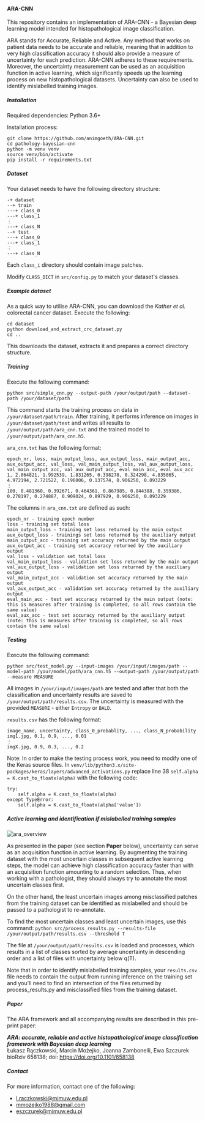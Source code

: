 #### ARA-CNN

This repository contains an implementation of ARA-CNN - a Bayesian deep learning model intended for histopathological 
image classification.

ARA stands for Accurate, Reliable and Active. Any method that works on patient data needs to be accurate and reliable, 
meaning that in addition to very high classification accuracy it should also provide a measure of uncertainty for each 
prediction. ARA-CNN adheres to these requirements. Moreover, the uncertainty measurement can be used as an acquisition 
function in active learning, which significantly speeds up the learning process on new histopathological datasets. 
Uncertainty can also be used to identify mislabelled training images.

##### Installation

Required dependencies: Python 3.6+

Installation process:

```
git clone https://github.com/animgoeth/ARA-CNN.git
cd pathology-bayesian-cnn
python -m venv venv
source venv/bin/activate
pip install -r requirements.txt
```

##### Dataset

Your dataset needs to have the following directory structure:

```
-+ dataset
--+ train
---+ class_0
---+ class_1
⋮
---+ class_N
--+ test
---+ class_0
---+ class_1
⋮
---+ class_N
```

Each `class_i` directory should contain image patches.

Modify `CLASS_DICT` in `src/config.py` to match your dataset's classes.

##### Example dataset

As a quick way to utilise ARA-CNN, you can download the *Kather et al.* colorectal cancer dataset. Execute the following:
```
cd dataset
python download_and_extract_crc_dataset.py
cd ..
```
This downloads the dataset, extracts it and prepares a correct directory structure.

##### Training

Execute the following command:

`python src/simple_cnn.py --output-path /your/output/path --dataset-path /your/dataset/path`

This command starts the training process on data in `/your/dataset/path/train`. After training, it performs inference 
on images in `/your/dataset/path/test` and writes all results to `/your/output/path/ara_cnn.txt` and the trained model 
to `/your/output/path/ara_cnn.h5`.

`ara_cnn.txt` has the following format:

```
epoch_nr, loss, main_output_loss, aux_output_loss, main_output_acc, aux_output_acc, val_loss, val_main_output_loss, val_aux_output_loss, val_main_output_acc, val_aux_output_acc, eval_main_acc, eval_aux_acc
1, 2.064821, 1.992539, 1.831265, 0.398278, 0.324298, 4.835865, 4.972194, 2.721522, 0.196006, 0.137574, 0.906250, 0.893229
⋮
100, 0.481360, 0.392671, 0.464361, 0.867985, 0.844388, 0.359386, 0.278197, 0.274887, 0.909024, 0.897929, 0.906250, 0.893229
```

The columns in `ara_cnn.txt` are defined as such:
```
epoch_nr - training epoch number
loss - training set total loss
main_output_loss - training set loss returned by the main output
aux_output_loss - trainings set loss returned by the auxiliary output
main_output_acc - training set accuracy returned by the main output
aux_output_acc - training set accuracy returned by the auxiliary output
val_loss - validation set total loss
val_main_output_loss - validation set loss returned by the main output
val_aux_output_loss - validation set loss returned by the auxiliary output
val_main_output_acc - validation set accuracy returned by the main output
val_aux_output_acc - validation set accuracy returned by the auxiliary output
eval_main_acc - test set accuracy returned by the main output (note: this is measures after training is completed, so all rows contain the same value)
eval_aux_acc - test set accuracy returned by the auxiliary output (note: this is measures after training is completed, so all rows contain the same value)
```

##### Testing

Execute the following command:

`python src/test_model.py --input-images /your/input/images/path --model-path /your/model/path/ara_cnn.h5 --output-path /your/output/path --measure MEASURE`

All images in `/your/input/images/path` are tested and after that both the classification and uncertainty results are 
saved to `/your/output/path/results.csv`. The uncertainty is measured with the provided `MEASURE` - either `Entropy` 
or `BALD`.

`results.csv` has the following format:
```
image_name, uncertainty, class_0_probablity, ..., class_N_probability
img1.jpg, 0.1, 0.9, ..., 0.01
⋮
imgX.jpg, 0.9, 0.3, ..., 0.2
```

Note: In order to make the testing process work, you need to modify one of the Keras source files. 
In `venv/lib/python3.x/site-packages/keras/layers/advanced_activations.py` replace line 38 
`self.alpha = K.cast_to_floatx(alpha)` with the following code:

```
try:
    self.alpha = K.cast_to_floatx(alpha)
except TypeError:
    self.alpha = K.cast_to_floatx(alpha['value'])
```

##### Active learning and identification if mislabelled training samples

![ara_overview](http://www.mimuw.edu.pl/~lr370887/overview_figure_github.jpg)

As presented in the paper (see section **Paper** below), uncertainty can serve as an acquisition function in active learning.
By augmenting the training dataset with the most uncertain classes in subsequent active learning steps, the model can 
achieve high classification accuracy faster than with an acquisition function amounting to a random selection. Thus, 
when working with a pathologist, they should always try to annotate the most uncertain classes first.

On the other hand, the least uncertain images among misclassified patches from the training dataset can be identified as 
mislabelled and should be passed to a pathologist to re-annotate.

To find the most uncertain classes and least uncertain images, use this command:
`python src/process_results.py --results-file /your/output/path/results.csv --threshold T`

The file at `/your/output/path/results.csv` is loaded and processes, which results in a list of classes sorted by average 
uncertainty in descending order and a list of files with uncertainty below q(T).

Note that in order to identify mislabelled training samples, your `results.csv` file needs to contain the output from 
running inference on the training set and you'll need to find an intersection of the files returned by process_results.py 
and misclassified files from the training dataset.

##### Paper

The ARA framework and all accompanying results are described in this pre-print paper:

_**ARA: accurate, reliable and active histopathological image classification framework with Bayesian deep learning**_
<br />
Łukasz Rączkowski, Marcin Możejko, Joanna Zambonelli, Ewa Szczurek
<br />
bioRxiv 658138; doi: https://doi.org/10.1101/658138 

##### Contact

For more information, contact one of the following:
- l.raczkowski@mimuw.edu.pl
- mmozejko1988@gmail.com
- eszczurek@mimuw.edu.pl

